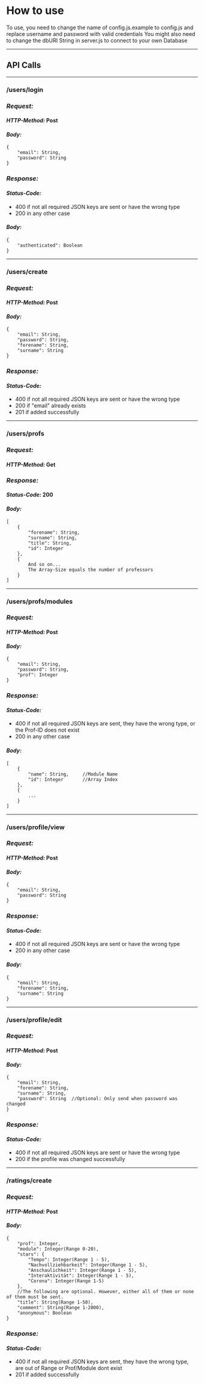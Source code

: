 # How to use

To use, you need to change the name of config.js.example to config.js and replace username and password with valid credentials
You might also need to change the dbURI String in server.js to connect to your own Database

---

## API Calls

---

### **/users/login**
 
### ***Request:***

#### *HTTP-Method:* Post

#### *Body:* 

    {
        "email": String,
        "password": String
    }

### ***Response:***

#### *Status-Code:* 
- 400 if not all required JSON keys are sent or have the wrong type
- 200 in any other case

#### *Body:*
    {
        "authenticated": Boolean
    }

---

### **/users/create**

### ***Request:***

#### *HTTP-Method:* Post

#### *Body:* 

    {
        "email": String,
        "password": String,
        "forename": String,
        "surname": String
    }

### ***Response:***

#### *Status-Code:* 

- 400 if not all required JSON keys are sent or have the wrong type
- 200 if "email" already exists
- 201 if added successfully

---

### **/users/profs**
 
### ***Request:***

#### *HTTP-Method:* Get

### ***Response:***

#### *Status-Code:* 200

#### *Body:*
    [
        {
            "forename": String,
            "surname": String,
            "title": String,
            "id": Integer
        },
        {
            And so on...
            The Array-Size equals the number of professors
        }
    ]

---

### **/users/profs/modules**
 
### ***Request:***

#### *HTTP-Method:* Post

#### *Body:*

    {
        "email": String,
        "password": String,
        "prof": Integer
    }

### ***Response:***

#### *Status-Code:*
- 400 if not all required JSON keys are sent, they have the wrong type, or the Prof-ID does not exist
- 200 in any other case

#### *Body:*
    [
        {
            "name": String,     //Module Name
            "id": Integer       //Array Index
        },
        {
            ...
        }
    ]

---

### **/users/profile/view**
 
### ***Request:***

#### *HTTP-Method:* Post

#### *Body:* 

    {
        "email": String,
        "password": String
    }

### ***Response:***

#### *Status-Code:* 
- 400 if not all required JSON keys are sent or have the wrong type
- 200 in any other case

#### *Body:*
    {
        "email": String,
        "forename": String,
        "surname": String
    }

---

### **/users/profile/edit**
 
### ***Request:***

#### *HTTP-Method:* Post

#### *Body:* 

    {
        "email": String,
        "forename": String,
        "surname": String,
        "password": String  //Optional: Only send when password was changed
    }

### ***Response:***

#### *Status-Code:* 
- 400 if not all required JSON keys are sent or have the wrong type
- 200 if the profile was changed successfully

---

### **/ratings/create**

### ***Request:***

#### *HTTP-Method:* Post

#### *Body:* 

    {
        "prof": Integer,
        "module": Integer(Range 0-20),
        "stars": {
            "Tempo": Integer(Range 1 - 5),
            "Nachvollziehbarkeit": Integer(Range 1 - 5),
            "Anschaulichkeit": Integer(Range 1 - 5),
            "Interaktivität": Integer(Range 1 - 5),
            "Corona": Integer(Range 1-5)
        },
        //The following are optional. However, either all of them or none of them must be sent.
        "title": String(Range 1-50),
        "comment": String(Range 1-2000),
        "anonymous": Boolean
    }

### ***Response:***

#### *Status-Code:* 
- 400 if not all required JSON keys are sent, they have the wrong type, are out of Range or Prof/Module dont exist
- 201 if added successfully
